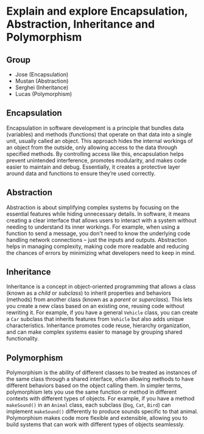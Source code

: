 # Explain and explore Encapsulation, Abstraction, Inheritance and Polymorphism

## Group
- Jose (Encapsulation)
- Mustan (Abstraction)
- Serghei (Inheritance)
- Lucas (Polymorphism)

## Encapsulation

Encapsulation in software development is a principle that bundles data (variables) and methods (functions) that operate on that data into a single unit, usually called an object. This approach hides the internal workings of an object from the outside, only allowing access to the data through specified methods. By controlling access like this, encapsulation helps prevent unintended interference, promotes modularity, and makes code easier to maintain and debug. Essentially, it creates a protective layer around data and functions to ensure they’re used correctly.

## Abstraction

Abstraction is about simplifying complex systems by focusing on the essential features while hiding unnecessary details. In software, it means creating a clear interface that allows users to interact with a system without needing to understand its inner workings. For example, when using a function to send a message, you don't need to know the underlying code handling network connections – just the inputs and outputs. Abstraction helps in managing complexity, making code more readable and reducing the chances of errors by minimizing what developers need to keep in mind.

## Inheritance

Inheritance is a concept in object-oriented programming that allows a class (known as a *child* or *subclass*) to inherit properties and behaviors (methods) from another class (known as a *parent* or *superclass*). This lets you create a new class based on an existing one, reusing code without rewriting it. For example, if you have a general `Vehicle` class, you can create a `Car` subclass that inherits features from `Vehicle` but also adds unique characteristics. Inheritance promotes code reuse, hierarchy organization, and can make complex systems easier to manage by grouping shared functionality.

## Polymorphism

Polymorphism is the ability of different classes to be treated as instances of the same class through a shared interface, often allowing methods to have different behaviors based on the object calling them. In simpler terms, polymorphism lets you use the same function or method in different contexts with different types of objects. For example, if you have a method `makeSound()` in an `Animal` class, each subclass (`Dog`, `Cat`, `Bird`) can implement `makeSound()` differently to produce sounds specific to that animal. Polymorphism makes code more flexible and extensible, allowing you to build systems that can work with different types of objects seamlessly.